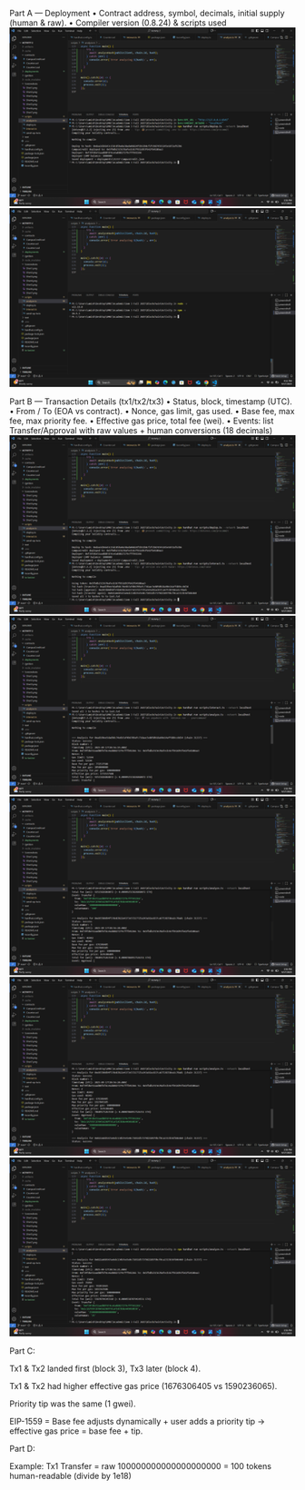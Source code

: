 Part A — Deployment
• Contract address, symbol, decimals, initial supply (human & raw).
• Compiler version (0.8.24) & scripts used
![Mining Output](./Screenshots/Shot1.png)
![Mining Output](./Screenshots/Shot7.png)

Part B — Transaction Details (tx1/tx2/tx3)
• Status, block, timestamp (UTC).
• From / To (EOA vs contract).
• Nonce, gas limit, gas used.
• Base fee, max fee, max priority fee.
• Effective gas price, total fee (wei).
• Events: list Transfer/Approval with raw values + human conversions (18 decimals)
![Mining Output](./Screenshots/Shot2.png)
![Mining Output](./Screenshots/Shot3.png)
![Mining Output](./Screenshots/Shot4.png)
![Mining Output](./Screenshots/Shot5.png)
![Mining Output](./Screenshots/Shot6.png)

Part C:

Tx1 & Tx2 landed first (block 3), Tx3 later (block 4).

Tx1 & Tx2 had higher effective gas price (1676306405 vs 1590236065).

Priority tip was the same (1 gwei).

EIP-1559 = Base fee adjusts dynamically + user adds a priority tip → effective gas price = base fee + tip.

Part D:

Example: Tx1 Transfer = raw 100000000000000000000 = 100 tokens human-readable (divide by 1e18)
